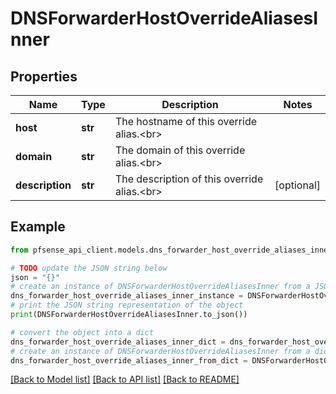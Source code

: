 # DNSForwarderHostOverrideAliasesInner


## Properties

Name | Type | Description | Notes
------------ | ------------- | ------------- | -------------
**host** | **str** | The hostname of this override alias.&lt;br&gt; | 
**domain** | **str** | The domain of this override alias.&lt;br&gt; | 
**description** | **str** | The description of this override alias.&lt;br&gt; | [optional] 

## Example

```python
from pfsense_api_client.models.dns_forwarder_host_override_aliases_inner import DNSForwarderHostOverrideAliasesInner

# TODO update the JSON string below
json = "{}"
# create an instance of DNSForwarderHostOverrideAliasesInner from a JSON string
dns_forwarder_host_override_aliases_inner_instance = DNSForwarderHostOverrideAliasesInner.from_json(json)
# print the JSON string representation of the object
print(DNSForwarderHostOverrideAliasesInner.to_json())

# convert the object into a dict
dns_forwarder_host_override_aliases_inner_dict = dns_forwarder_host_override_aliases_inner_instance.to_dict()
# create an instance of DNSForwarderHostOverrideAliasesInner from a dict
dns_forwarder_host_override_aliases_inner_from_dict = DNSForwarderHostOverrideAliasesInner.from_dict(dns_forwarder_host_override_aliases_inner_dict)
```
[[Back to Model list]](../README.md#documentation-for-models) [[Back to API list]](../README.md#documentation-for-api-endpoints) [[Back to README]](../README.md)


